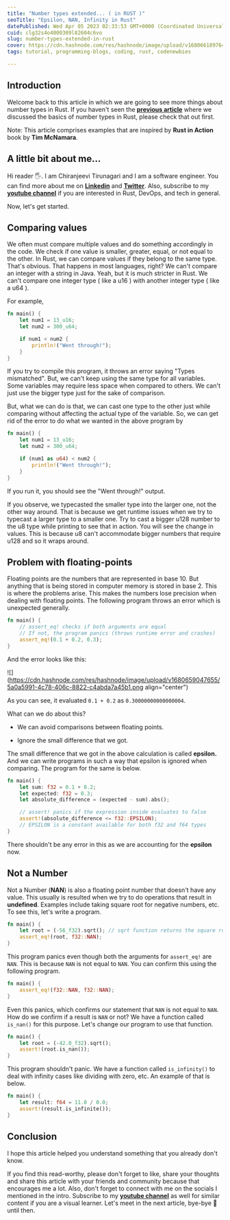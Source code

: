 ```yaml
---
title: "Number types extended... ( in RUST )"
seoTitle: "Epsilon, NAN, Infinity in Rust"
datePublished: Wed Apr 05 2023 02:33:53 GMT+0000 (Coordinated Universal Time)
cuid: clg32s4o4000309l82604c6vo
slug: number-types-extended-in-rust
cover: https://cdn.hashnode.com/res/hashnode/image/upload/v1680661897642/61397be2-0ddf-4027-9813-cfb71003b729.png
tags: tutorial, programming-blogs, coding, rust, codenewbies

---
```


## Introduction

Welcome back to this article in which we are going to see more things about number types in Rust. If you haven't seen the [**previous article**](https://vchiranjeeviak.hashnode.dev/number-types-in-rust) where we discussed the basics of number types in Rust, please check that out first.

Note: This article comprises examples that are inspired by **Rust in Action** book by **Tim McNamara**.

## **A little bit about me...**

Hi reader 🖐. I am Chiranjeevi Tirunagari and I am a software engineer. You can find more about me on [**Linkedin**](https://www.linkedin.com/in/vchiranjeeviak/) and [**Twitter**](http://twitter.com/vchiranjeeviak). Also, subscribe to my [**youtube channel**](https://www.youtube.com/@chiranjeevi_tirunagari) if you are interested in Rust, DevOps, and tech in general.

Now, let's get started.

## Comparing values

We often must compare multiple values and do something accordingly in the code. We check if one value is smaller, greater, equal, or not equal to the other. In Rust, we can compare values if they belong to the same type. That's obvious. That happens in most languages, right? We can't compare an integer with a string in Java. Yeah, but it is much stricter in Rust. We can't compare one integer type ( like a u16 ) with another integer type ( like a u64 ).

For example,

```rust
fn main() {
    let num1 = 13_u16;
    let num2 = 300_u64;

    if num1 < num2 {
        println!("Went through!");
    }
}
```

If you try to compile this program, it throws an error saying "Types mismatched". But, we can't keep using the same type for all variables. Some variables may require less space when compared to others. We can't just use the bigger type just for the sake of comparison.

But, what we can do is that, we can cast one type to the other just while comparing without affecting the actual type of the variable. So, we can get rid of the error to do what we wanted in the above program by

```rust
fn main() {
    let num1 = 13_u16;
    let num2 = 300_u64;

    if (num1 as u64) < num2 {
        println!("Went through!");
    }
}
```

If you run it, you should see the "Went through!" output.

If you observe, we typecasted the smaller type into the larger one, not the other way around. That is because we get runtime issues when we try to typecast a larger type to a smaller one. Try to cast a bigger u128 number to the u8 type while printing to see that in action. You will see the change in values. This is because u8 can't accommodate bigger numbers that require u128 and so it wraps around.

## Problem with floating-points

Floating points are the numbers that are represented in base 10. But anything that is being stored in computer memory is stored in base 2. This is where the problems arise. This makes the numbers lose precision when dealing with floating points. The following program throws an error which is unexpected generally.

```rust
fn main() {
    // assert_eq! checks if both arguments are equal
    // If not, the program panics (throws runtime error and crashes)
    assert_eq!(0.1 + 0.2, 0.3);
}
```

And the error looks like this:

![](https://cdn.hashnode.com/res/hashnode/image/upload/v1680659047655/5a0a5991-4c78-406c-8822-c4abda7a45b1.png align="center")

As you can see, it evaluated `0.1 + 0.2` as `0.30000000000000004`.

What can we do about this?

* We can avoid comparisons between floating points.
    
* Ignore the small difference that we got.
    

The small difference that we got in the above calculation is called **epsilon.** And we can write programs in such a way that epsilon is ignored when comparing. The program for the same is below.

```rust
fn main() {
    let sum: f32 = 0.1 + 0.2;
    let expected: f32 = 0.3;
    let absolute_difference = (expected - sum).abs();

    // assert! panics if the expression inside evaluates to false
    assert!(absolute_difference <= f32::EPSILON);
    // EPSILON is a constant available for both f32 and f64 types
}
```

There shouldn't be any error in this as we are accounting for the **epsilon** now.

## Not a Number

Not a Number (**NAN**) is also a floating point number that doesn't have any value. This usually is resulted when we try to do operations that result in **undefined**. Examples include taking square root for negative numbers, etc. To see this, let's write a program.

```rust
fn main() {
    let root = (-56_f32).sqrt(); // sqrt function returns the square root
    assert_eq!(root, f32::NAN);
}
```

This program panics even though both the arguments for `assert_eq!` are `NAN`. This is because `NAN` is not equal to `NAN`. You can confirm this using the following program.

```rust
fn main() {
    assert_eq!(f32::NAN, f32::NAN);
}
```

Even this panics, which confirms our statement that `NAN` is not equal to `NAN`. How do we confirm if a result is `NAN` or not? We have a function called `is_nan()` for this purpose. Let's change our program to use that function.

```rust
fn main() {
    let root = (-42.0_f32).sqrt();
    assert!(root.is_nan());
}
```

This program shouldn't panic. We have a function called `is_infinity()` to deal with infinity cases like dividing with zero, etc. An example of that is below.

```rust
fn main() {
    let result: f64 = 11.0 / 0.0;
    assert!(result.is_infinite());
} 
```

## Conclusion

I hope this article helped you understand something that you already don't know.

If you find this read-worthy, please don't forget to like, share your thoughts and share this article with your friends and community because that encourages me a lot. Also, don't forget to connect with me on the socials I mentioned in the intro. Subscribe to my [**youtube channel**](https://www.youtube.com/@chiranjeevi_tirunagari) as well for similar content if you are a visual learner. Let's meet in the next article, bye-bye 👋 until then.